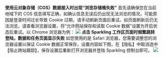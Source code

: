 ﻿**使用云对象存储（COS）数据接入时出现“浏览存储桶失败”**
首先请确保您在当前地域下的 COS 信息填写正确，如确认信息无误后仍出现无法浏览的情况，可能原因是登录时间过长导致 Cookie 过期，请手动刷新页面后重试。如页面刷新后仍无法浏览，请查看浏览器设置，将“允许网站保存和读取 Cookie 数据”设置为开启状态后重试。以 Chrome 浏览器为例：
![](https://main.qcloudimg.com/raw/87e725dce33770eb04474badc1750cb5.png)
**点击 Sparkling 工作区页面时频繁跳转登陆，数据和任务页面显示失败**
如您使用的是 Safari 浏览器，您需要调整您的浏览器设置以保证 Cookie 数据正常保存，设置内容如下图，在【隐私】中取消选中【阻止跨站跟踪】，保存设置后重新打开浏览器并登陆 Sparkling 控制台即可。
![](https://main.qcloudimg.com/raw/460142eec669275a55966f5df0f1d91d.png)